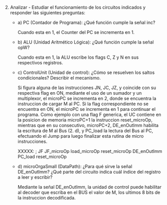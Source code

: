 2. Analizar - Estudiar el funcionamiento de los circuitos indicados y responder las siguientes preguntas:

	- a) PC (Contador de Programa): ¿Qué función cumple la señal inc?

		Cuando esta en 1, el Counter del PC se incrementa en 1.

	- b) ALU (Unidad Aritmético Lógica): ¿Qué función cumple la señal opW?

		Cuando esta en 1, la ALU escribe los flags C, Z y N en sus respectivos registros.

	- c) ControlUnit (Unidad de control): ¿Cómo se resuelven los saltos condicionales? Describir el mecanismo.

		Si figura alguna de las instrucciones JN, JC, JZ, y coincide con su respectiva flag en ON, mediante el uso de un sumador y un multiplexor, el microPC se incrementa en 2, donde se encuentra la instruccion de cargar M al PC. Si la flag correspondiente no se encuentra en ON, el microPC se incrementa en 1 para continuar el programa.
		Como ejemplo con una flag F generica, el UC contiene en la posicion de memoria microPC+1 la instruccion reset_microOp, mientras que en su consecutivo, microPC+2, DE_enOutImm habilita la escritura de M al Bus (2. d), y PC_load la lectura del Bus al PC, efectuando el Jump para luego finalizar esta rutina de micro instrucciones.
		
		XXXXX: ; JF
		    JF_microOp load_microOp
		    reset_microOp
		    DE_enOutImm PC_load
		    reset_microOp


	- d) microOrgaSmall (DataPath): ¿Para qué sirve la señal DE_enOutImm? ¿Qué parte del circuito indica cuál índice del registro a leer y escribir?

		Mediante la señal DE_enOutImm, la unidad de control puede habilitar al decoder que escriba en el BUS el valor de M, los ultimos 8 bits de la instruccion decodificada.



